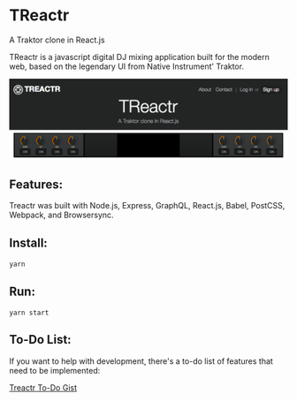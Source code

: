 # TReactr
A Traktor clone in React.js

TReactr is a javascript digital DJ mixing application built for the modern web, based on the legendary UI from Native Instrument' Traktor.

<img src="public/screenshot.png"></img>

## Features:
Treactr was built with Node.js, Express, GraphQL, React.js, Babel, PostCSS, Webpack, and Browsersync.

## Install:

    yarn

## Run:

    yarn start

## To-Do List:
  If you want to help with development, there's a to-do list of features that need to be implemented:

  <a href="https://gist.github.com/kevinchau321/7d64516debdfeb31257169e521135d63"> Treactr To-Do Gist </a>
